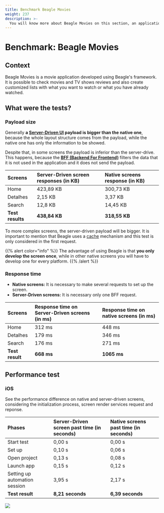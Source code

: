 ```yaml
---
title: Benchmark Beagle Movies
weight: 237
description: >-
  You will know more about Beagle Movies on this section, an application developed using Beagle.
---
```


# Benchmark: Beagle Movies

## Context

Beagle Movies is a movie application developed using Beagle's framework. It is possible to check movies and TV shows reviews and also create customized lists with what you want to watch or what you have already watched.

## What were the tests?

### Payload size

Generally **a [**Server-Driven UI**](/key-concepts#server-driven-ui) payload is bigger than the native one**, because the whole layout structure comes from the payload, while the native one has only the information to be showed.

Despite that, in some screens the payload is inferior than the server-drive. This happens, because the [**BFF \(Backend For Frontend\)**](/key-concepts#backend-for-frontend) filters the data that it is not used in the application and it does not send the payload.

| Screens          | Server-Driven screen responses \(in KB\) | Native screens response \(in KB\) |
| :--------------- | :--------------------------------------- | :-------------------------------- |
| Home             | 423,89 KB                                | 300,73 KB                         |
| Detalhes         | 2,15 KB                                  | 3,37 KB                           |
| Search           | 12,8 KB                                  | 14,45 KB                          |
| **Test results** | **438,84 KB**                            | **318,55 KB**                     |

To more complex screens, the server-driven payload will be bigger. It is important to mention that Beagle uses a [cache](/resources/cache/) mechanism and this test is only considered in the first request.

{{% alert color="info" %}}
The advantage of using Beagle is that **you only develop the screen once**, while in other native screens you will have to develop one for every platform.
{{% /alert %}}

### Response time

- **Native screens:** It is necessary to make several requests to set up the screen.
- **Server-Driven screens:** It is necessary only one BFF request.

| Screens         | Response time on Server-Driven screens \(in ms\) | Response time on native screens \(in ms\) |
| :-------------- | :----------------------------------------------- | :---------------------------------------- |
| Home            | 312 ms                                           | 448 ms                                    |
| Detalhes        | 179 ms                                           | 346 ms                                    |
| Search          | 176 ms                                           | 271 ms                                    |
| **Test result** | **668 ms**                                       | **1065 ms**                               |

## Performance test

### iOS

See the performance difference on native and server-driven screens, considering the initialization process, screen render services request and reponse.

| Phases                        | Server-Driven screen past time \(in seconds\) | Native screens past time \(in seconds\) |
| :---------------------------- | :-------------------------------------------- | :-------------------------------------- |
| Start test                    | 0,00 s                                        | 0,00 s                                  |
| Set up                        | 0,10 s                                        | 0,06 s                                  |
| Open project                  | 0,13 s                                        | 0,08 s                                  |
| Launch app                    | 0,15 s                                        | 0,12 s                                  |
| Setting up automation session | 3,95 s                                        | 2,17 s                                  |
| **Test result**               | **8,21 seconds**                              | **6,39 seconds**                        |

![](/docs-beagle/comparativo-ios-v1-1-.gif)
